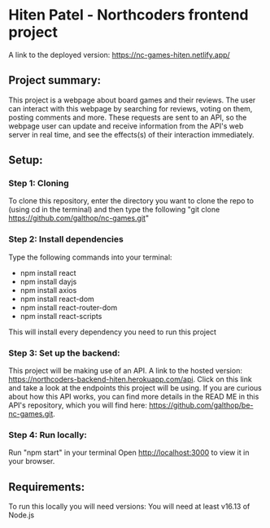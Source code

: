 # Hiten Patel - Northcoders frontend project

A link to the deployed version: https://nc-games-hiten.netlify.app/

## Project summary:

This project is a webpage about board games and their reviews. The user can interact with this webpage by searching for reviews, voting on them, posting comments and more. These requests are sent to an API, so the webpage user can update and receive information from the API's web server in real time, and see the effects(s) of their interaction immediately.

## Setup:

### Step 1: Cloning

To clone this repository, enter the directory you want to clone the repo to (using cd in the terminal) and then type the following "git clone https://github.com/galthop/nc-games.git"

### Step 2: Install dependencies

Type the following commands into your terminal:

- npm install react
- npm install dayjs
- npm install axios
- npm install react-dom
- npm install react-router-dom
- npm install react-scripts

This will install every dependency you need to run this project

### Step 3: Set up the backend:

This project will be making use of an API. A link to the hosted version: https://northcoders-backend-hiten.herokuapp.com/api. Click on this link and take a look at the endpoints this project will be using. If you are curious about how this API works, you can find more details in the READ ME in this API's repository, which you will find here: https://github.com/galthop/be-nc-games.git.

### Step 4: Run locally:

Run "npm start" in your terminal
Open [http://localhost:3000](http://localhost:3000) to view it in your browser.

## Requirements:

To run this locally you will need versions: You will need at least v16.13 of Node.js
